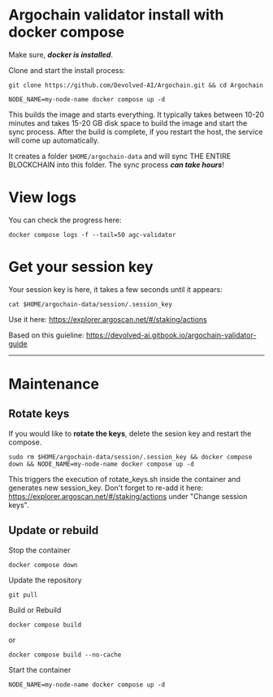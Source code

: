 # Argochain validator install with docker compose

Make sure, ***docker is installed***.

Clone and start the install process:

```
git clone https://github.com/Devolved-AI/Argochain.git && cd Argochain
```

```
NODE_NAME=my-node-name docker compose up -d
```

This builds the image and starts everything. It typically takes between 10-20 minutes and takes 15-20 GB disk space to build the image and start the sync process. After the build is complete, if you restart the host, the service will come up automatically.

It creates a folder `$HOME/argochain-data` and will sync THE ENTIRE BLOCKCHAIN into this folder. The sync process ***can take hours***!

# View logs
You can check the progress here:

```
docker compose logs -f --tail=50 agc-validator
```

# Get your session key
Your session key is here, it takes a few seconds until it appears:

```
cat $HOME/argochain-data/session/.session_key
```

Use it here: https://explorer.argoscan.net/#/staking/actions

Based on this guieline: https://devolved-ai.gitbook.io/argochain-validator-guide

---

# Maintenance
## Rotate keys
If you would like to **rotate the keys**, delete the sesion key and restart the compose.

```
sudo rm $HOME/argochain-data/session/.session_key && docker compose down && NODE_NAME=my-node-name docker compose up -d
```

This triggers the execution of rotate_keys.sh inside the container and generates new session_key. Don't forget to re-add it here: https://explorer.argoscan.net/#/staking/actions under "Change session keys".

## Update or rebuild
Stop the container
```
docker compose down
```

Update the repository
```
git pull
```

Build or Rebuild
```
docker compose build
```
or 
```
docker compose build --no-cache
```
Start the container
```
NODE_NAME=my-node-name docker compose up -d
```
